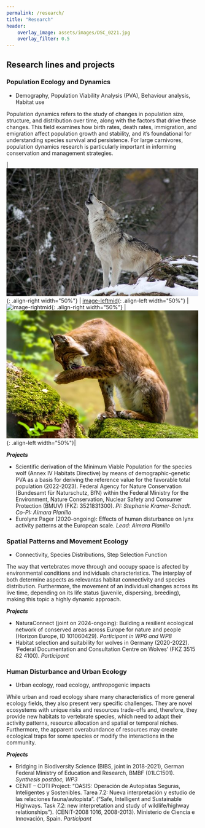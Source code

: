 ```yaml
---
permalink: /research/
title: "Research"
header:
    overlay_image: assets/images/DSC_0221.jpg
    overlay_filter: 0.5
---
```


## Research lines and projects 


### Population Ecology and Dynamics

* Demography, Population Viability Analysis (PVA), Behaviour analysis, Habitat use

Population dynamics refers to the study of changes in population size, structure, and distribution over time, along with the factors that drive these changes. This field examines how birth rates, death rates, immigration, and emigration affect population growth and stability, and it’s foundational for understanding species survival and persistence. For large carnivores, population dynamics research is particularly important in informing conservation and management strategies. 

| ![image-left](/assets/images/wolf-image.jpg){: .align-right width="50%"} | [image-leftmid](/assets/images/wolf_move_eastgermany.gif){: .align-left width="50%"} | ![image-rightmid](/assets/images/hf_hfp_ind1.png){: .align-right width="50%"} | ![image-right](/assets/images/lynx-image.jpg){: .align-left width="50%"}|


***Projects***

* Scientific derivation of the Minimum Viable Population for the species wolf (Annex IV Habitats Directive) by means of demographic-genetic PVA as a basis for deriving the
reference value for the favorable total population (2022-2023). Federal Agency for Nature Conservation (Bundesamt für Naturschutz, BfN) within the Federal Ministry for the Environment, Nature Conservation, Nuclear Safety and Consumer Protection (BMUV) (FKZ: 3521831300). *PI: Stephanie Kramer-Schadt. Co-PI: Aimara Planillo*
* Eurolynx Pager (2020-ongoing): Effects of human disturbance on lynx activity patterns at the European scale. *Lead: Aimara Planillo*


### Spatial Patterns and Movement Ecology

* Connectivity, Species Distributions, Step Selection Function

The way that vertebrates move through and occupy space is afected by environmental conditions and individuals characteristics. The interplay of both determine aspects as relevantas  habitat connectivity and species distribution. Furthermore, the movement of an individual changes across its live time, depending on its life status (juvenile, dispersing, breeding), making this topic a highly dynamic approach.

***Projects***

* NaturaConnect (joint on 2024-ongoing): Building a resilient ecological network of conserved areas across Europe for nature and people (Horizon Europe, ID 101060429). *Participant in WP6 and WP8*
* Habitat selection and suitability for wolves in Germany (2020-2022). ‘Federal Documentation and Consultation Centre on Wolves’ (FKZ 3515 82 4100). *Participant*


### Human Disturbance and Urban Ecology

* Urban ecology, road ecology, anthropogenic impacts 
    
While urban and road ecology share many characteristics of more general ecology fields, they also present very specific challenges. They are novel ecosystems with unique risks and resources trade-offs and, therefore, they provide new habitats to vertebrate species, which need to adapt their activity patterns, resource allocation and spatial or temporal niches. Furthermore, the apparent overabundance of resources may create ecological traps for some species or modify the interactions in the community. 

***Projects***

* Bridging in Biodiversity Science (BIBS, joint in 2018-2021), German Federal Ministry of Education and Research, BMBF (01LC1501). *Synthesis postdoc, WP3*
* CENIT – CDTI Project: “OASIS: Operación de Autopistas Seguras, Inteligentes y Sostenibles. Tarea 7.2: Nueva interpretación y estudio de las relaciones fauna/autopista”. (“Safe, Intelligent and Sustainable Highways. Task 7.2: new interpretation and study of wildlife/highway relationships”). (CENIT-2008 1016, 2008-2013). Ministerio de Ciencia e Innovación, Spain. *Participant*


